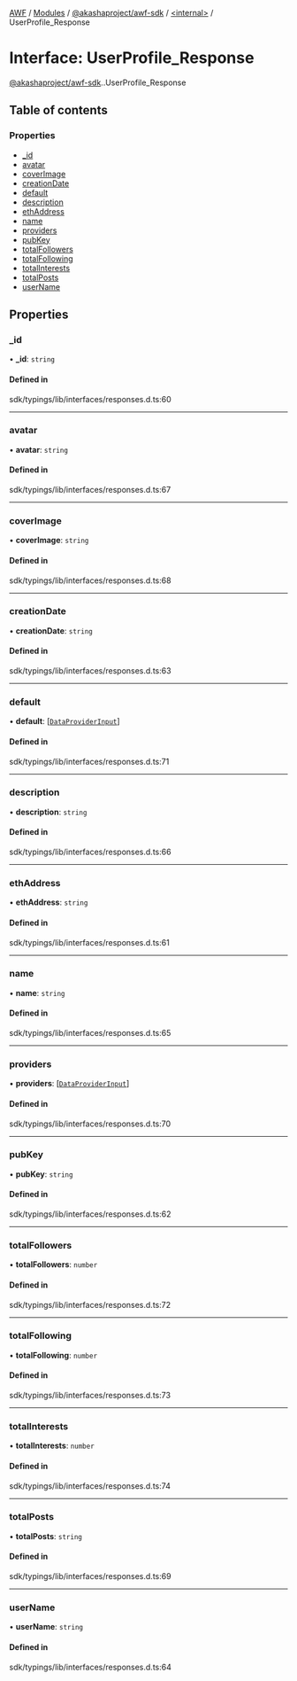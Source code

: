 [AWF](../README.md) / [Modules](../modules.md) / [@akashaproject/awf-sdk](../modules/akashaproject_awf_sdk.md) / [<internal\>](../modules/akashaproject_awf_sdk._internal_.md) / UserProfile\_Response

# Interface: UserProfile\_Response

[@akashaproject/awf-sdk](../modules/akashaproject_awf_sdk.md).[<internal>](../modules/akashaproject_awf_sdk._internal_.md).UserProfile_Response

## Table of contents

### Properties

- [\_id](akashaproject_awf_sdk._internal_.UserProfile_Response.md#_id)
- [avatar](akashaproject_awf_sdk._internal_.UserProfile_Response.md#avatar)
- [coverImage](akashaproject_awf_sdk._internal_.UserProfile_Response.md#coverimage)
- [creationDate](akashaproject_awf_sdk._internal_.UserProfile_Response.md#creationdate)
- [default](akashaproject_awf_sdk._internal_.UserProfile_Response.md#default)
- [description](akashaproject_awf_sdk._internal_.UserProfile_Response.md#description)
- [ethAddress](akashaproject_awf_sdk._internal_.UserProfile_Response.md#ethaddress)
- [name](akashaproject_awf_sdk._internal_.UserProfile_Response.md#name)
- [providers](akashaproject_awf_sdk._internal_.UserProfile_Response.md#providers)
- [pubKey](akashaproject_awf_sdk._internal_.UserProfile_Response.md#pubkey)
- [totalFollowers](akashaproject_awf_sdk._internal_.UserProfile_Response.md#totalfollowers)
- [totalFollowing](akashaproject_awf_sdk._internal_.UserProfile_Response.md#totalfollowing)
- [totalInterests](akashaproject_awf_sdk._internal_.UserProfile_Response.md#totalinterests)
- [totalPosts](akashaproject_awf_sdk._internal_.UserProfile_Response.md#totalposts)
- [userName](akashaproject_awf_sdk._internal_.UserProfile_Response.md#username)

## Properties

### \_id

• **\_id**: `string`

#### Defined in

sdk/typings/lib/interfaces/responses.d.ts:60

___

### avatar

• **avatar**: `string`

#### Defined in

sdk/typings/lib/interfaces/responses.d.ts:67

___

### coverImage

• **coverImage**: `string`

#### Defined in

sdk/typings/lib/interfaces/responses.d.ts:68

___

### creationDate

• **creationDate**: `string`

#### Defined in

sdk/typings/lib/interfaces/responses.d.ts:63

___

### default

• **default**: [[`DataProviderInput`](akashaproject_awf_sdk._internal_.DataProviderInput.md)]

#### Defined in

sdk/typings/lib/interfaces/responses.d.ts:71

___

### description

• **description**: `string`

#### Defined in

sdk/typings/lib/interfaces/responses.d.ts:66

___

### ethAddress

• **ethAddress**: `string`

#### Defined in

sdk/typings/lib/interfaces/responses.d.ts:61

___

### name

• **name**: `string`

#### Defined in

sdk/typings/lib/interfaces/responses.d.ts:65

___

### providers

• **providers**: [[`DataProviderInput`](akashaproject_awf_sdk._internal_.DataProviderInput.md)]

#### Defined in

sdk/typings/lib/interfaces/responses.d.ts:70

___

### pubKey

• **pubKey**: `string`

#### Defined in

sdk/typings/lib/interfaces/responses.d.ts:62

___

### totalFollowers

• **totalFollowers**: `number`

#### Defined in

sdk/typings/lib/interfaces/responses.d.ts:72

___

### totalFollowing

• **totalFollowing**: `number`

#### Defined in

sdk/typings/lib/interfaces/responses.d.ts:73

___

### totalInterests

• **totalInterests**: `number`

#### Defined in

sdk/typings/lib/interfaces/responses.d.ts:74

___

### totalPosts

• **totalPosts**: `string`

#### Defined in

sdk/typings/lib/interfaces/responses.d.ts:69

___

### userName

• **userName**: `string`

#### Defined in

sdk/typings/lib/interfaces/responses.d.ts:64
